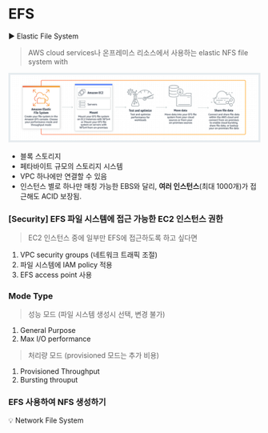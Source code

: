 # EFS

<aside>
▶️ Elastic File System

</aside>

> AWS cloud services나 온프레미스 리소스에서 사용하는 elastic NFS file system with
> 

![Untitled](EFS%207332e623fd6845428e9a0803231aa235/Untitled.png)

- 블록 스토리지
- 페타바이트 규모의 스토리지 시스템
- VPC 하나에만 연결할 수 있음
- 인스턴스 별로 하나만 매칭 가능한 EBS와 달리, **여러 인스턴스**(최대 1000개)가 접근해도 ACID 보장됨.

### [Security] EFS 파일 시스템에 접근 가능한 EC2 인스턴스 권한

> EC2 인스턴스 중에 일부만 EFS에 접근하도록 하고 싶다면
> 
1. VPC security groups (네트워크 트래픽 조절)
2. 파일 시스템에 IAM policy 적용
3. EFS access point 사용

### Mode Type

> 성능 모드 (파일 시스템 생성시 선택, 변경 불가)
> 
1. General Purpose
2. Max I/O performance

> 처리량 모드 (provisioned 모드는 추가 비용)
> 
1. Provisioned Throughput
2. Bursting throuput

### EFS 사용하여 NFS 생성하기

<aside>
💡 Network File System

</aside>